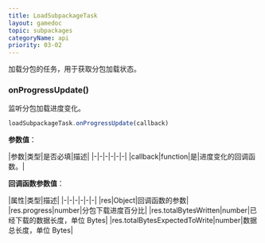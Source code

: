 ```yaml
---
title: LoadSubpackageTask
layout: gamedoc
topic: subpackages
categoryName: api
priority: 03-02
---
```


加载分包的任务，用于获取分包加载状态。

### onProgressUpdate()

监听分包加载进度变化。

```js
loadSubpackageTask.onProgressUpdate(callback)
```

**参数值**：

|参数|类型|是否必填|描述|
|-|-|-|-|-|-|
|callback|function|是|进度变化的回调函数。|

**回调函数参数值**：

|属性|类型|描述|
|-|-|-|-|-|-|
|res|Object|回调函数的参数|
|res.progress|number|分包下载进度百分比|
|res.totalBytesWritten|number|已经下载的数据长度，单位 Bytes|
|res.totalBytesExpectedToWrite|number|数据总长度，单位 Bytes|
